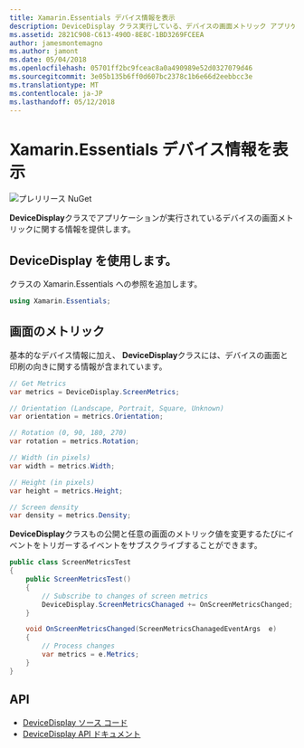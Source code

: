 ```yaml
---
title: Xamarin.Essentials デバイス情報を表示
description: DeviceDisplay クラス実行している、デバイスの画面メトリック アプリケーションに関する情報を提供します。
ms.assetid: 2821C908-C613-490D-8E8C-1BD3269FCEEA
author: jamesmontemagno
ms.author: jamont
ms.date: 05/04/2018
ms.openlocfilehash: 05701ff2bc9fceac8a0a490989e52d0327079d46
ms.sourcegitcommit: 3e05b135b6ff0d607bc2378c1b6e66d2eebbcc3e
ms.translationtype: MT
ms.contentlocale: ja-JP
ms.lasthandoff: 05/12/2018
---
```

# <a name="xamarinessentials-device-display-information"></a>Xamarin.Essentials デバイス情報を表示

![プレリリース NuGet](~/media/shared/pre-release.png)

**DeviceDisplay**クラスでアプリケーションが実行されているデバイスの画面メトリックに関する情報を提供します。

## <a name="using-devicedisplay"></a>DeviceDisplay を使用します。

クラスの Xamarin.Essentials への参照を追加します。

```csharp
using Xamarin.Essentials;
```

## <a name="screen-metrics"></a>画面のメトリック

基本的なデバイス情報に加え、 **DeviceDisplay**クラスには、デバイスの画面と印刷の向きに関する情報が含まれています。

```csharp
// Get Metrics
var metrics = DeviceDisplay.ScreenMetrics;

// Orientation (Landscape, Portrait, Square, Unknown)
var orientation = metrics.Orientation;

// Rotation (0, 90, 180, 270)
var rotation = metrics.Rotation;

// Width (in pixels)
var width = metrics.Width;

// Height (in pixels)
var height = metrics.Height;

// Screen density
var density = metrics.Density;
```

**DeviceDisplay**クラスもの公開と任意の画面のメトリック値を変更するたびにイベントをトリガーするイベントをサブスクライブすることができます。

```csharp
public class ScreenMetricsTest
{
    public ScreenMetricsTest()
    {
        // Subscribe to changes of screen metrics
        DeviceDisplay.ScreenMetricsChanaged += OnScreenMetricsChanged;
    }

    void OnScreenMetricsChanged(ScreenMetricsChanagedEventArgs  e)
    {
        // Process changes
        var metrics = e.Metrics;
    }
}
```

## <a name="api"></a>API

- [DeviceDisplay ソース コード](https://github.com/xamarin/Essentials/tree/master/Xamarin.Essentials/DeviceDisplay)
- [DeviceDisplay API ドキュメント](xref:Xamarin.Essentials.DeviceDisplay)
